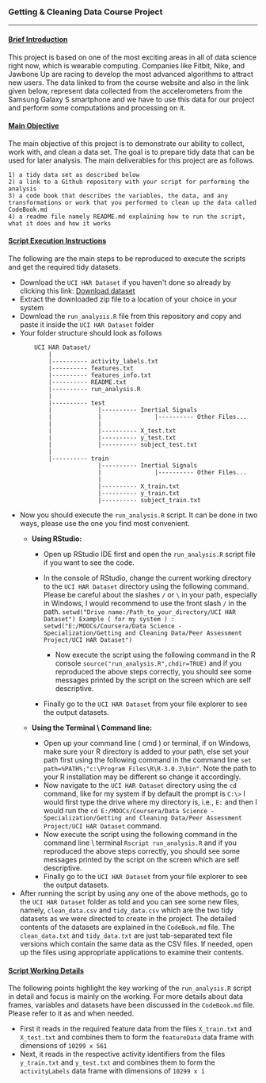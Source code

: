 ### Getting & Cleaning Data Course Project
-------------------------------------------

#### <ins>Brief Introduction</ins>

This project is based on one of the most exciting areas in all of data science right now, which is wearable computing. Companies like Fitbit, Nike, and Jawbone Up are racing to develop the most advanced algorithms to attract new users. The data linked to from the course website and also in the link given below, represent data collected from the accelerometers from the Samsung Galaxy S smartphone and we have to use this data for our project and perform some computations and processing on it.

#### <ins>Main Objective</ins>

The main objective of this project is to demonstrate our ability to collect, work with, and clean a data set. The goal is to prepare tidy data that can be used for later analysis. The main deliverables for this project are as follows.

	1) a tidy data set as described below
	2) a link to a Github repository with your script for performing the analysis
	3) a code book that describes the variables, the data, and any transformations or work that you performed to clean up the data called CodeBook.md
	4) a readme file namely README.md explaining how to run the script, what it does and how it works

#### <ins>Script Execution Instructions</ins>

The following are the main steps to be reproduced to execute the scripts and get the required tidy datasets.

 - Download the `UCI HAR Dataset` if you haven't done so already by clicking this link: [Download dataset](https://d396qusza40orc.cloudfront.net/getdata%2Fprojectfiles%2FUCI%20HAR%20Dataset.zip)
 - Extract the downloaded zip file to a location of your choice in your system 
 - Download the `run_analysis.R` file from this repository and copy and paste it inside the `UCI HAR Dataset` folder
 - Your folder structure should look as follows
 	```	
		UCI HAR Dataset/                                                                                  
   			|                                                                                               
   			|---------- activity_labels.txt                                                                 
   			|---------- features.txt                                                                        
   			|---------- features_info.txt                                                                  
   			|---------- README.txt                                                                  
   			|---------- run_analysis.R                                                                    
   			|                                                                                             
   			|---------- test                                                                                
   			|             |---------- Inertial Signals                                             
   			|             |               |---------- Other Files...                               
            |             |                                                   
   			|             |---------- X_test.txt                                                   
   			|             |---------- y_test.txt                                                  
   			|             |---------- subject_test.txt                                            
   			|                                                                                     
   			|---------- train                                                                      
   			              |---------- Inertial Signals                                            
   			              |               |---------- Other Files...                            
   			              |                                                                       
   			              |---------- X_train.txt                                                
   			              |---------- y_train.txt                                                 
   			              |---------- subject_train.txt  

    ``` 
 - Now you should execute the `run_analysis.R` script. It can be done in two ways, please use the one you find most convenient.
 	- __Using RStudio:__
 	 	* Open up RStudio IDE first and open the `run_analysis.R` script file if you want to see the code.
      * In the console of RStudio, change the current working directory to the `UCI HAR Dataset` directory using the following command. Please be careful about the slashes `/` or `\` in your path, especially in Windows, I would recommend to use the front slash `/` in the path.
			```
			setwd("Drive name:/Path_to_your_directory/UCI HAR Dataset")
			Example ( for my system ) : setwd("E:/MOOCs/Coursera/Data Science - Specialization/Getting and Cleaning Data/Peer Assessment Project/UCI HAR Dataset")
			```

		* Now execute the script using the following command in the R console `source("run_analysis.R",chdir=TRUE)` and if you reproduced the above steps correctly, you should see some messages printed by the script on the screen which are self descriptive.
      * Finally go to the `UCI HAR Dataset` from your file explorer to see the output datasets.

 	- __Using the Terminal \ Command line:__
      * Open up your command line ( cmd ) or terminal, if on Windows, make sure your R directory is added to your path, else set your path first using the following command in the command line `set path=%PATH%;"c:\Program Files\R\R-3.0.3\bin"`. Note the path to your R installation may be different so change it accordingly.
      * Now navigate to the `UCI HAR Dataset` directory using the `cd` command, like for my system if by default the prompt is `C:\>` I would first type the drive where my directory is, i.e., `E:` and then I would run the `cd E:/MOOCs/Coursera/Data Science - Specialization/Getting and Cleaning Data/Peer Assessment Project/UCI HAR Dataset` command.  
      * Now execute the script using the following command in the command line \ terminal `Rscript run_analysis.R` and if you reproduced the above steps correctly, you should see some messages printed by the script on the screen which are self descriptive.
      * Finally go to the `UCI HAR Dataset` from your file explorer to see the output datasets.  
 - After running the script by using any one of the above methods, go to the `UCI HAR Dataset` folder as told and you can see some new files, namely, `clean_data.csv` and `tidy_data.csv` which are the two tidy datasets as we were directed to create in the project. The detailed contents of the datasets are explained in the `CodeBook.md` file. The `clean_data.txt` and `tidy_data.txt` are just tab-separated text file versions which contain the same data as the CSV files. If needed, open up the files using appropriate applications to examine their contents.   
           
#### <ins>Script Working Details</ins>

The following points highlight the key working of the `run_analysis.R` script in detail and focus is mainly on the working. For more details about data frames, variables and datasets have been discussed in the `CodeBook.md` file. Please refer to it as and when needed.

 - First it reads in the required feature data from the files `X_train.txt` and `X_test.txt` and combines them to form the `featureData` data frame with dimensions of `10299 x 561`
 - Next, it reads in the respective activity identifiers from the files `y_train.txt` and `y_test.txt` and combines them to form the  `activityLabels` data frame with dimensions of `10299 x 1`
 